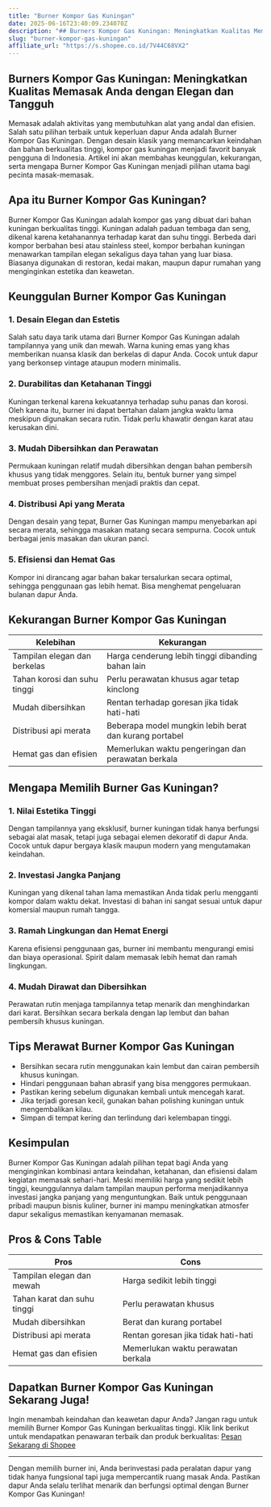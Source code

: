 ```yaml
---
title: "Burner Kompor Gas Kuningan"
date: 2025-06-16T23:40:09.234070Z
description: "## Burners Kompor Gas Kuningan: Meningkatkan Kualitas Memasak Anda dengan Elegan dan Tangguh..."
slug: "burner-kompor-gas-kuningan"
affiliate_url: "https://s.shopee.co.id/7V44C68VX2"
---
```

## Burners Kompor Gas Kuningan: Meningkatkan Kualitas Memasak Anda dengan Elegan dan Tangguh

Memasak adalah aktivitas yang membutuhkan alat yang andal dan efisien. Salah satu pilihan terbaik untuk keperluan dapur Anda adalah Burner Kompor Gas Kuningan. Dengan desain klasik yang memancarkan keindahan dan bahan berkualitas tinggi, kompor gas kuningan menjadi favorit banyak pengguna di Indonesia. Artikel ini akan membahas keunggulan, kekurangan, serta mengapa Burner Kompor Gas Kuningan menjadi pilihan utama bagi pecinta masak-memasak.

## Apa itu Burner Kompor Gas Kuningan?

Burner Kompor Gas Kuningan adalah kompor gas yang dibuat dari bahan kuningan berkualitas tinggi. Kuningan adalah paduan tembaga dan seng, dikenal karena ketahanannya terhadap karat dan suhu tinggi. Berbeda dari kompor berbahan besi atau stainless steel, kompor berbahan kuningan menawarkan tampilan elegan sekaligus daya tahan yang luar biasa. Biasanya digunakan di restoran, kedai makan, maupun dapur rumahan yang menginginkan estetika dan keawetan.

## Keunggulan Burner Kompor Gas Kuningan

### 1. Desain Elegan dan Estetis

Salah satu daya tarik utama dari Burner Kompor Gas Kuningan adalah tampilannya yang unik dan mewah. Warna kuning emas yang khas memberikan nuansa klasik dan berkelas di dapur Anda. Cocok untuk dapur yang berkonsep vintage ataupun modern minimalis.

### 2. Durabilitas dan Ketahanan Tinggi

Kuningan terkenal karena kekuatannya terhadap suhu panas dan korosi. Oleh karena itu, burner ini dapat bertahan dalam jangka waktu lama meskipun digunakan secara rutin. Tidak perlu khawatir dengan karat atau kerusakan dini.

### 3. Mudah Dibersihkan dan Perawatan

Permukaan kuningan relatif mudah dibersihkan dengan bahan pembersih khusus yang tidak menggores. Selain itu, bentuk burner yang simpel membuat proses pembersihan menjadi praktis dan cepat.

### 4. Distribusi Api yang Merata

Dengan desain yang tepat, Burner Gas Kuningan mampu menyebarkan api secara merata, sehingga masakan matang secara sempurna. Cocok untuk berbagai jenis masakan dan ukuran panci.

### 5. Efisiensi dan Hemat Gas

Kompor ini dirancang agar bahan bakar tersalurkan secara optimal, sehingga penggunaan gas lebih hemat. Bisa menghemat pengeluaran bulanan dapur Anda.

## Kekurangan Burner Kompor Gas Kuningan

| **Kelebihan**             | **Kekurangan**                           |
|---------------------------|------------------------------------------|
| Tampilan elegan dan berkelas | Harga cenderung lebih tinggi dibanding bahan lain |
| Tahan korosi dan suhu tinggi | Perlu perawatan khusus agar tetap kinclong |
| Mudah dibersihkan       | Rentan terhadap goresan jika tidak hati-hati |
| Distribusi api merata  | Beberapa model mungkin lebih berat dan kurang portabel |
| Hemat gas dan efisien | Memerlukan waktu pengeringan dan perawatan berkala |

## Mengapa Memilih Burner Gas Kuningan?

### 1. Nilai Estetika Tinggi

Dengan tampilannya yang eksklusif, burner kuningan tidak hanya berfungsi sebagai alat masak, tetapi juga sebagai elemen dekoratif di dapur Anda. Cocok untuk dapur bergaya klasik maupun modern yang mengutamakan keindahan.

### 2. Investasi Jangka Panjang

Kuningan yang dikenal tahan lama memastikan Anda tidak perlu mengganti kompor dalam waktu dekat. Investasi di bahan ini sangat sesuai untuk dapur komersial maupun rumah tangga.

### 3. Ramah Lingkungan dan Hemat Energi

Karena efisiensi penggunaan gas, burner ini membantu mengurangi emisi dan biaya operasional. Spirit dalam memasak lebih hemat dan ramah lingkungan.

### 4. Mudah Dirawat dan Dibersihkan

Perawatan rutin menjaga tampilannya tetap menarik dan menghindarkan dari karat. Bersihkan secara berkala dengan lap lembut dan bahan pembersih khusus kuningan.

## Tips Merawat Burner Kompor Gas Kuningan

- Bersihkan secara rutin menggunakan kain lembut dan cairan pembersih khusus kuningan.
- Hindari penggunaan bahan abrasif yang bisa menggores permukaan.
- Pastikan kering sebelum digunakan kembali untuk mencegah karat.
- Jika terjadi goresan kecil, gunakan bahan polishing kuningan untuk mengembalikan kilau.
- Simpan di tempat kering dan terlindung dari kelembapan tinggi.

## Kesimpulan

Burner Kompor Gas Kuningan adalah pilihan tepat bagi Anda yang menginginkan kombinasi antara keindahan, ketahanan, dan efisiensi dalam kegiatan memasak sehari-hari. Meski memiliki harga yang sedikit lebih tinggi, keunggulannya dalam tampilan maupun performa menjadikannya investasi jangka panjang yang menguntungkan. Baik untuk penggunaan pribadi maupun bisnis kuliner, burner ini mampu meningkatkan atmosfer dapur sekaligus memastikan kenyamanan memasak.

## Pros & Cons Table

| **Pros**                             | **Cons**                                   |
|-------------------------------------|--------------------------------------------|
| Tampilan elegan dan mewah          | Harga sedikit lebih tinggi               |
| Tahan karat dan suhu tinggi        | Perlu perawatan khusus                  |
| Mudah dibersihkan                  | Berat dan kurang portabel              |
| Distribusi api merata              | Rentan goresan jika tidak hati-hati   |
| Hemat gas dan efisien              | Memerlukan waktu perawatan berkala    |

## Dapatkan Burner Kompor Gas Kuningan Sekarang Juga!

Ingin menambah keindahan dan keawetan dapur Anda? Jangan ragu untuk memilih Burner Kompor Gas Kuningan berkualitas tinggi. Klik link berikut untuk mendapatkan penawaran terbaik dan produk berkualitas: [Pesan Sekarang di Shopee](https://s.shopee.co.id/7V44C68VX2)

---

Dengan memilih burner ini, Anda berinvestasi pada peralatan dapur yang tidak hanya fungsional tapi juga mempercantik ruang masak Anda. Pastikan dapur Anda selalu terlihat menarik dan berfungsi optimal dengan Burner Kompor Gas Kuningan!
